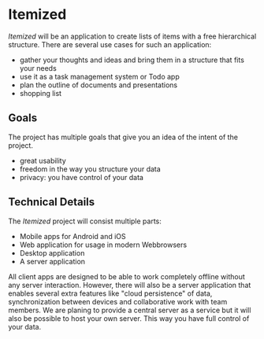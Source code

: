 # Itemized

*Itemized* will be an application to create lists of items with a free hierarchical structure. There are several use cases for such an application: 

- gather your thoughts and ideas and bring them in a structure that fits your needs
- use it as a task management system or Todo app
- plan the outline of documents and presentations
- shopping list 


## Goals

The project has multiple goals that give you an idea of the intent of the project. 

- great usability
- freedom in the way you structure your data
- privacy: you have control of your data


## Technical Details

The *Itemized* project will consist multiple parts:

- Mobile apps for Android and iOS
- Web application for usage in modern Webbrowsers
- Desktop application
- A server application

All client apps are designed to be able to work completely offline without any server interaction. However, there will also be a server application that enables several extra features like "cloud persistence" of data, synchronization between devices and collaborative work with team members. 
We are planing to provide a central server as a service but it will also be possible to host your own server. This way you have full control of your data.

